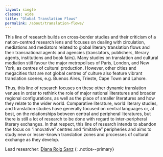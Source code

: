 ```yaml
---
layout: single
classes: wide
title: "Global Translation Flows"
permalink: /about/translation-flows/
---
```


This line of research builds on cross-border studies and their criticism of a nation-centred research lens and focuses on dealing with circulation, mediations and mediators related to global literary translation flows and their transnational agents and agencies (translators, publishers, literary agents, institutions and book fairs). Many studies on translation and cultural mediation still favour the major metropolises of Paris, London, and New York, as centres of cultural production. However, other cities and megacities that are not global centres of culture also feature vibrant translation scenes, e.g. Buenos Aires, Trieste, Cape Town and Lahore.

Thus, this line of research focuses on these other dynamic translation venues in order to rethink the role of major national literatures and broader regional configurations, as well as the place of smaller literatures and how they relate to the wider world. Comparative literature, world literary studies, and translation studies have generally focused on central languages or, at best, on the relationships between central and peripheral literatures, but there is still a lot of research to be done with regard to inter-peripheral literary exchanges. In that respect, this line of research intends to abandon the focus on “innovative” centres and “imitative” peripheries and aims to study new or lesser-known translation zones and processes of cultural exchange as they develop.

Lead researcher: [Diana Roig Sanz](/team/diana-roig/)
{: .notice--primary}
